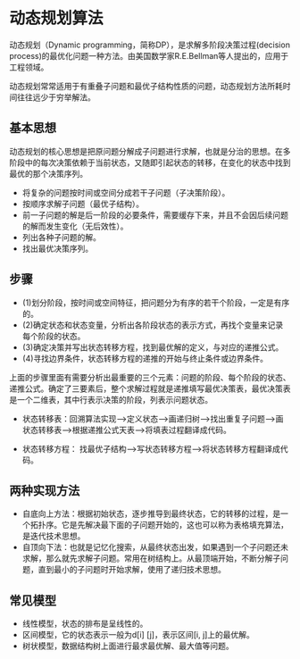 # 动态规划算法

动态规划（Dynamic programming，简称DP），是求解多阶段决策过程(decision process)的最优化问题一种方法。由美国数学家R.E.Bellman等人提出的，应用于工程领域。

动态规划常常适用于有重叠子问题和最优子结构性质的问题，动态规划方法所耗时间往往远少于穷举解法。

## 基本思想

动态规划的核心思想是把原问题分解成子问题进行求解，也就是分治的思想。在多阶段中的每次决策依赖于当前状态，又随即引起状态的转移，在变化的状态中找到最优的那个决策序列。

- 将复杂的问题按时间或空间分成若干子问题（子决策阶段）。
- 按顺序求解子问题（最优子结构）。
- 前一子问题的解是后一阶段的必要条件，需要缓存下来，并且不会因后续问题的解而发生变化（无后效性）。
- 列出各种子问题的解。
- 找出最优决策序列。

## 步骤

- (1)划分阶段，按时间或空间特征，把问题分为有序的若干个阶段，一定是有序的。
- (2)确定状态和状态变量，分析出各阶段状态的表示方式，再找个变量来记录每个阶段的状态。
- (3)确定决策并写出状态转移方程，找到最优解的定义，与对应的递推公式。
- (4)寻找边界条件，状态转移方程的递推的开始与终止条件或边界条件。

上面的步骤里面有需要分析出最重要的三个元素：问题的阶段、每个阶段的状态、递推公式。确定了三要素后，整个求解过程就是递推填写最优决策表，最优决策表是一个二维表，其中行表示决策的阶段，列表示问题状态。

- 状态转移表：回溯算法实现-->定义状态-->画递归树-->找出重复子问题-->画状态转移表-->根据递推公式天表-->将填表过程翻译成代码。

- 状态转移方程： 找最优子结构-->写状态转移方程-->将状态转移方程翻译成代码。

## 两种实现方法

- 自底向上方法：根据初始状态，逐步推导到最终状态，它的转移的过程，是一个拓扑序。它是先解决最下面的子问题开始的，这也可以称为表格填充算法，是迭代技术思想。
- 自顶向下法：也就是记忆化搜索，从最终状态出发，如果遇到一个子问题还未求解，那么就先求解子问题。常用在树结构上。从最顶端开始，不断分解子问题，直到最小的子问题时开始求解，使用了递归技术思想。

## 常见模型

- 线性模型，状态的排布是呈线性的。
- 区间模型，它的状态表示一般为d[i] [j]，表示区间[i, j]上的最优解。
- 树状模型，数据结构树上面进行最求最优解、最大值等问题。





